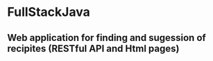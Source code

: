 # FullStackJava


## Web application for finding and sugession of recipites (RESTful API and Html pages)


